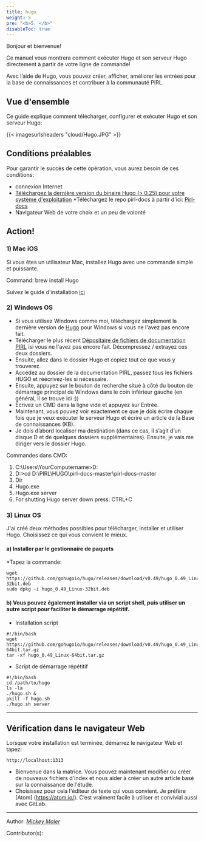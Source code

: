 ```yaml
---
title: hugo
weight: 5
pre: "<b>5. </b>"
disableToc: true
---
```




Bonjour et bienvenue!

Ce manuel vous montrera comment exécuter Hugo et son serveur Hugo directement à partir de votre ligne de commande!

Avec l’aide de Hugo, vous pouvez créer, afficher, améliorer les entrées pour la base de connaissances et contribuer à la communauté PIRL.

## Vue d'ensemble

Ce guide explique comment télécharger, configurer et exécuter Hugo et son serveur Hugo:


{{< imagesurlsheaders "cloud/Hugo.JPG" >}}


## Conditions préalables

Pour garantir le succès de cette opération, vous aurez besoin de ces conditions:

* connexion Internet
* [Téléchargez la dernière version du binaire Hugo (> 0.25) pour votre système d'exploitation](https://github.com/gohugoio/hugo/releases)
*Téléchargez le repo pirl-docs à partir d'ici: [Pirl-docs](https://git.pirl.io/community/pirl-docs)
* Navigateur Web de votre choix et un peu de volonté

## Action!


### 1) Mac iOS
Si vous êtes un utilisateur Mac, installez Hugo avec une commande simple et puissante.

Command:
brew install Hugo

Suivez le guide d'installation [ici](https://gohugo.io/getting-started/quick-start/)

### 2) Windows OS
* Si vous utilisez Windows comme moi, téléchargez simplement la dernière version de [Hugo](https://github.com/gohugoio/hugo/releases) pour Windows si vous ne l'avez pas encore fait.
* Télécharger le plus récent [Dépositaire de fichiers de documentation PIRL](https://git.pirl.io/community/pirl-docs) isi vous ne l'avez pas encore fait. Décompressez / extrayez ces deux dossiers.
* Ensuite, allez dans le dossier Hugo et copiez tout ce que vous y trouverez.
* Accédez au dossier de la documentation PIRL, passez tous les fichiers HUGO et réécrivez-les si nécessaire.
* Ensuite, appuyez sur le bouton de recherche situé à côté du bouton de démarrage principal de Windows dans le coin inférieur gauche (en général, il se trouve ici :))
* Écrivez un CMD dans la ligne vide et appuyez sur Entrée.
* Maintenant, vous pouvez voir exactement ce que je dois écrire chaque fois que je veux exécuter le serveur Hugo et écrire un article de la Base de connaissances (KB).
* Je dois d’abord localiser ma destination (dans ce cas, il s’agit d’un disque D et de quelques dossiers supplémentaires). Ensuite, je vais me diriger vers le dossier Hugo.

Commandes dans CMD:

1. C:\Users\YourComputername>D:
2. D:\>cd D:\PIRL\HUGO\pirl-docs-master\pirl-docs-master
3. Dir
4. Hugo.exe
5. Hugo.exe server
6. For shutting Hugo server down press: CTRL+C




### 3) Linux OS

J'ai créé deux méthodes possibles pour télécharger, installer et utiliser Hugo. Choisissez ce qui vous convient le mieux.
#### a) Installer par le gestionnaire de paquets

*Tapez la commande:
```
wget https://github.com/gohugoio/hugo/releases/download/v0.49/hugo_0.49_Linux-32bit.deb
sudo dpkg -i hugo_0.49_Linux-32bit.deb
```

#### b) Vous pouvez également installer via un script shell, puis utiliser un autre script pour faciliter le démarrage répétitif.
* Installation script

```
#!/bin/bash
wget https://github.com/gohugoio/hugo/releases/download/v0.49/hugo_0.49_Linux-64bit.tar.gz
tar -xf hugo_0.49_Linux-64bit.tar.gz
```
* Script de démarrage répétitif

```
#!/bin/bash
cd /path/to/hugo
ls -la
./hugo.sh &
pkill -f hugo.sh
./hugo.sh server
```
********************
## Vérification dans le navigateur Web

Lorsque votre installation est terminée, démarrez le navigateur Web et tapez:
```
http://localhost:1313
```
* Bienvenue dans la matrice. Vous pouvez maintenant modifier ou créer de nouveaux fichiers d'index et nous aider à créer un autre article basé sur la connaissance de l'étude.
* Choisissez pour cela l'éditeur de texte qui vous convient. Je préfère [Atom] (https://atom.io/). C’est vraiment facile à utiliser et convivial aussi avec GitLab.

--------

Author:
_[Mickey Maler](https://twitter.com/MickeyMaler)_

Contributor(s):

